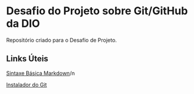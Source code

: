 # Desafio do Projeto sobre Git/GitHub da DIO
Repositório criado para o Desafio de Projeto.


## Links Úteis
[Sintaxe Básica Markdown](https://www.markdownguide.org/basic-syntax/)/n

[Instalador do Git](https://git-scm.com/download/win)
